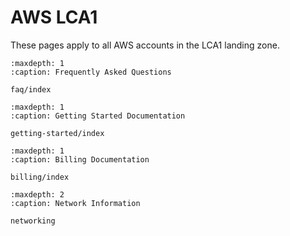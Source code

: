 # AWS LCA1

These pages apply to all AWS accounts in the LCA1 landing zone.

```{toctree}
:maxdepth: 1
:caption: Frequently Asked Questions

faq/index

```

```{toctree}
:maxdepth: 1
:caption: Getting Started Documentation

getting-started/index

```

```{toctree}
:maxdepth: 1
:caption: Billing Documentation

billing/index

```

```{toctree}
:maxdepth: 2
:caption: Network Information

networking

```
